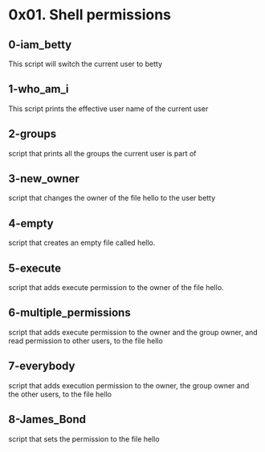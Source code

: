 # 0x01. Shell permissions
## 0-iam_betty
This script will switch the current user to betty

## 1-who_am_i
This script prints the effective user name of the current user

## 2-groups
script that prints all the groups the current user is part of

## 3-new_owner
script that changes the owner of the file hello to the user betty

## 4-empty
script that creates an empty file called hello.

## 5-execute
 script that adds execute permission to the owner of the file hello.

## 6-multiple_permissions
 script that adds execute permission to the owner and the group owner, and read permission to other users, to the file hello

## 7-everybody
script that adds execution permission to the owner, the group owner and the other users, to the file hello

## 8-James_Bond
script that sets the permission to the file hello
